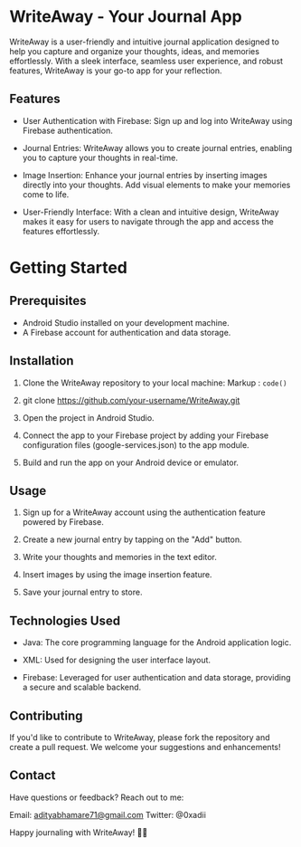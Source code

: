 # WriteAway - Your Journal App

WriteAway is a user-friendly and intuitive journal application designed to help you capture and organize your thoughts, ideas, and memories effortlessly. With a sleek interface, seamless user experience, and robust features, WriteAway is your go-to app for your reflection.

## Features
* User Authentication with Firebase: Sign up and log into WriteAway using Firebase authentication.

* Journal Entries: WriteAway allows you to create journal entries, enabling you to capture your thoughts in real-time.

* Image Insertion: Enhance your journal entries by inserting images directly into your thoughts. Add visual elements to make your memories come to life.

* User-Friendly Interface: With a clean and intuitive design, WriteAway makes it easy for users to navigate through the app and access the features effortlessly.

# Getting Started
## Prerequisites
* Android Studio installed on your development machine.
* A Firebase account for authentication and data storage.

## Installation
1. Clone the WriteAway repository to your local machine:
Markup :  `code()`
2. git clone https://github.com/your-username/WriteAway.git
3. Open the project in Android Studio.

4. Connect the app to your Firebase project by adding your Firebase configuration files (google-services.json) to the app module.

5. Build and run the app on your Android device or emulator.

## Usage
1. Sign up for a WriteAway account using the authentication feature powered by Firebase.

2. Create a new journal entry by tapping on the "Add" button.

3. Write your thoughts and memories in the text editor.

4. Insert images by using the image insertion feature.

5. Save your journal entry to store.

## Technologies Used
* Java: The core programming language for the Android application logic.

* XML: Used for designing the user interface layout.

* Firebase: Leveraged for user authentication and data storage, providing a secure and scalable backend.

## Contributing
If you'd like to contribute to WriteAway, please fork the repository and create a pull request. We welcome your suggestions and enhancements!

## Contact
Have questions or feedback? Reach out to me:

Email: adityabhamare71@gmail.com
Twitter: @0xadii

Happy journaling with WriteAway! 📖✨
